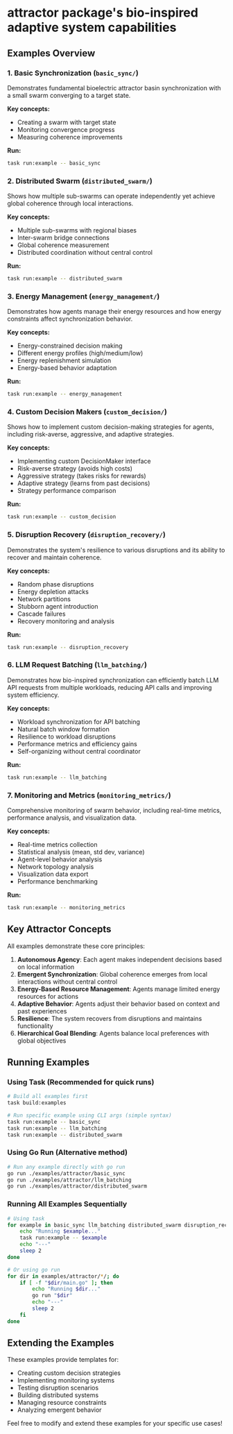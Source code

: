 # attractor package's bio-inspired adaptive system capabilities

## Examples Overview

### 1. Basic Synchronization (`basic_sync/`)

Demonstrates fundamental bioelectric attractor basin synchronization with a small swarm converging to a target state.

**Key concepts:**

- Creating a swarm with target state
- Monitoring convergence progress
- Measuring coherence improvements

**Run:**

```bash
task run:example -- basic_sync
```

### 2. Distributed Swarm (`distributed_swarm/`)

Shows how multiple sub-swarms can operate independently yet achieve global coherence through local interactions.

**Key concepts:**

- Multiple sub-swarms with regional biases
- Inter-swarm bridge connections
- Global coherence measurement
- Distributed coordination without central control

**Run:**

```bash
task run:example -- distributed_swarm
```

### 3. Energy Management (`energy_management/`)

Demonstrates how agents manage their energy resources and how energy constraints affect synchronization behavior.

**Key concepts:**

- Energy-constrained decision making
- Different energy profiles (high/medium/low)
- Energy replenishment simulation
- Energy-based behavior adaptation

**Run:**

```bash
task run:example -- energy_management
```

### 4. Custom Decision Makers (`custom_decision/`)

Shows how to implement custom decision-making strategies for agents, including risk-averse, aggressive, and adaptive strategies.

**Key concepts:**

- Implementing custom DecisionMaker interface
- Risk-averse strategy (avoids high costs)
- Aggressive strategy (takes risks for rewards)
- Adaptive strategy (learns from past decisions)
- Strategy performance comparison

**Run:**

```bash
task run:example -- custom_decision
```

### 5. Disruption Recovery (`disruption_recovery/`)

Demonstrates the system's resilience to various disruptions and its ability to recover and maintain coherence.

**Key concepts:**

- Random phase disruptions
- Energy depletion attacks
- Network partitions
- Stubborn agent introduction
- Cascade failures
- Recovery monitoring and analysis

**Run:**

```bash
task run:example -- disruption_recovery
```

### 6. LLM Request Batching (`llm_batching/`)

Demonstrates how bio-inspired synchronization can efficiently batch LLM API requests from multiple workloads, reducing API calls and improving system efficiency.

**Key concepts:**

- Workload synchronization for API batching
- Natural batch window formation
- Resilience to workload disruptions
- Performance metrics and efficiency gains
- Self-organizing without central coordinator

**Run:**

```bash
task run:example -- llm_batching
```

### 7. Monitoring and Metrics (`monitoring_metrics/`)

Comprehensive monitoring of swarm behavior, including real-time metrics, performance analysis, and visualization data.

**Key concepts:**

- Real-time metrics collection
- Statistical analysis (mean, std dev, variance)
- Agent-level behavior analysis
- Network topology analysis
- Visualization data export
- Performance benchmarking

**Run:**

```bash
task run:example -- monitoring_metrics
```

## Key Attractor Concepts

All examples demonstrate these core principles:

1. **Autonomous Agency**: Each agent makes independent decisions based on local information
2. **Emergent Synchronization**: Global coherence emerges from local interactions without central control
3. **Energy-Based Resource Management**: Agents manage limited energy resources for actions
4. **Adaptive Behavior**: Agents adjust their behavior based on context and past experiences
5. **Resilience**: The system recovers from disruptions and maintains functionality
6. **Hierarchical Goal Blending**: Agents balance local preferences with global objectives

## Running Examples

### Using Task (Recommended for quick runs)

```bash
# Build all examples first
task build:examples

# Run specific example using CLI args (simple syntax)
task run:example -- basic_sync
task run:example -- llm_batching
task run:example -- distributed_swarm
```

### Using Go Run (Alternative method)

```bash
# Run any example directly with go run
go run ./examples/attractor/basic_sync
go run ./examples/attractor/llm_batching
go run ./examples/attractor/distributed_swarm
```

### Running All Examples Sequentially

```bash
# Using task
for example in basic_sync llm_batching distributed_swarm disruption_recovery energy_management custom_decision monitoring_metrics; do
    echo "Running $example..."
    task run:example -- $example
    echo "---"
    sleep 2
done

# Or using go run
for dir in examples/attractor/*/; do
    if [ -f "$dir/main.go" ]; then
        echo "Running $dir..."
        go run "$dir"
        echo "---"
        sleep 2
    fi
done
```

## Extending the Examples

These examples provide templates for:

- Creating custom decision strategies
- Implementing monitoring systems
- Testing disruption scenarios
- Building distributed systems
- Managing resource constraints
- Analyzing emergent behavior

Feel free to modify and extend these examples for your specific use cases!

